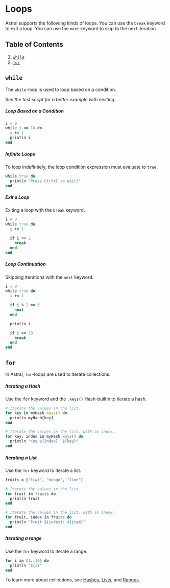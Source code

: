 # Loops

Astral supports the following kinds of loops. You can use the `break` keyword to exit a loop. You can use the `next` keyword to skip to the next iteration.

## Table of Contents
1. [`while`](#while)
2. [`for`](#for)

## `while`

The `while`-loop is used to loop based on a condition.

*See the test script for a better example with nesting.*

##### Loop Based on a Condition

```ruby
i = 0
while i <= 10 do
  i += 1
  println i
end
```

##### Infinite Loops

To loop indefinitely, the loop condition expression must evaluate to `true`.

```ruby
while true do
  println "Press Ctrl+C to exit!"
end
```

##### Exit a Loop

Exiting a loop with the `break` keyword.

```ruby
i = 0
while true do
  i += 1

  if i == 2
    break
  end
end
```

##### Loop Continuation
Skipping iterations with the `next` keyword.
```ruby
i = 0
while true do
  i += 1

  if i % 2 == 0
    next
  end

  println i

  if i >= 10
    break
  end
end
```

## `for`

In Astral, `for`-loops are used to iterate collections.

##### Iterating a Hash

Use the `for` keyword and the `.keys()` Hash-builtin to iterate a hash.

```ruby
# Iterate the values in the list.
for key in myHash.keys() do
  println myHash[key]
end

# Iterate the values in the list, with an index.
for key, index in myHash.keys() do
  println "Key ${index}: ${key}"
end
```

##### Iterating a List

Use the `for` keyword to iterate a list.

```ruby
fruits = ["kiwi", "mango", "lime"]

# Iterate the values in the list.
for fruit in fruits do
  println fruit
end

# Iterate the values in the list, with an index.
for fruit, index in fruits do
  println "Fruit ${index}: ${item}"
end
```

##### Iterating a range

Use the `for` keyword to iterate a range.

```ruby
for i in [1..10] do
  println "${i}"
end
```

To learn more about collections, see [Hashes](hashes.md), [Lists](lists.md), and [Ranges](ranges.md).